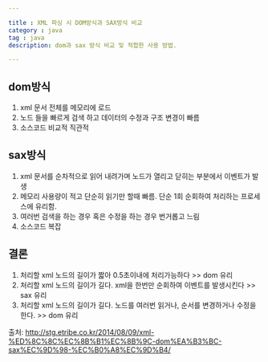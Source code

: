 ```yaml
---

title : XML 파싱 시 DOM방식과 SAX방식 비교
category : java
tag : java
description: dom과 sax 방식 비교 및 적합한 사용 방법.

---
```


## dom방식

1. xml 문서 전체를 메모리에 로드
2. 노드 들을 빠르게 검색 하고 데이터의 수정과 구조 변경이 빠름
3. 소스코드 비교적 직관적

## sax방식
1. xml 문서를 순차적으로 읽어 내려가며 노드가 열리고 닫히는 부분에서 이벤트가 발생
2. 메모리 사용량이 적고 단순히 읽기만 할때 빠름. 단순 1회 순회하여 처리하는 프로세스에 유리함.
3. 여러번 검색을 하는 경우 혹은 수정을 하는 경우 번거롭고 느림
4. 소스코드 복잡

## 결론
1. 처리할 xml 노드의 길이가 짧아 0.5초이내에 처리가능하다 >> dom 유리
2. 처리할 xml 노드의 길이가 길다. xml을 한번만 순회하여 이벤트를 발생시킨다 >> sax 유리
3. 처리할 xml 노드의 길이가 길다. 노드를 여러번 읽거나, 순서를 변경하거나 수정을 한다. >> dom 유리

출처:
http://stg.etribe.co.kr/2014/08/09/xml-%ED%8C%8C%EC%8B%B1%EC%8B%9C-dom%EA%B3%BC-sax%EC%9D%98-%EC%B0%A8%EC%9D%B4/
